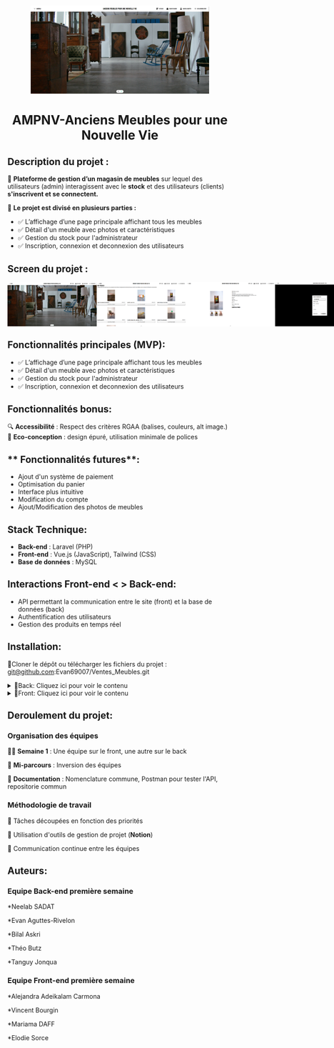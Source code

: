 <p align="center">
  <img src="front/VDM_front/src/assets/images/HomePage.png" alt="Logo" width="400">
</p>





 <h1 align="center"> AMPNV-Anciens Meubles pour une Nouvelle Vie</h1>







##  **Description du projet** :

📌 **Plateforme de gestion d’un magasin de meubles** sur lequel des utilisateurs (admin) interagissent avec le **stock** et des utilisateurs (clients) **s'inscrivent et se connectent.**

📌 **Le projet est divisé en plusieurs parties :**

 - ✅ L’affichage d’une page principale affichant tous les meubles
 - ✅ Détail d'un meuble avec photos et caractéristiques                
 - ✅ Gestion du stock pour l'administrateur                              
 - ✅ Inscription, connexion et deconnexion des utilisateurs  

##  **Screen du projet** :

<div style="display: flex; justify-content: space-around;">
<img src="front/VDM_front/src/assets/images/HomePage.png" alt="HomePage" width="200">

<img src="front/VDM_front/src/assets/images/HomePageMeubles.png" alt="HompePageListeMeubles" width="200">

<img src="front/VDM_front/src/assets/images/DetailMeuble.png" alt="DetailMeuble" width="200">

<img src="front/VDM_front/src/assets/images/Connexion.png" alt="Connexion" width="200">

<img src="front/VDM_front/src/assets/images/ModifCompte.png" alt="ModifCompte" width="200">

<img src="front/VDM_front/src/assets/images/StockMeubles.png" alt="Stock" width="200">

<img src="front/VDM_front/src/assets/images/Panier.png" alt="Panier" width="200">
</div>

## **Fonctionnalités principales (MVP)**: 

 - ✅ L’affichage d’une page principale affichant tous les meubles
 - ✅ Détail d'un meuble avec photos et caractéristiques                
 - ✅ Gestion du stock pour l'administrateur                              
 - ✅ Inscription, connexion et deconnexion des utilisateurs  



## **Fonctionnalités bonus**: 

🔍 **Accessibilité** : Respect des critères RGAA (balises, couleurs, alt image.)        
🌱 **Eco-conception** : design épuré, utilisation minimale de polices  



## ** Fonctionnalités futures**: 
  
- Ajout d'un système de paiement
- Optimisation du panier
- Interface plus intuitive
- Modification du compte
- Ajout/Modification des photos de meubles  


## **Stack Technique**: 

- **Back-end** : Laravel (PHP) 
- **Front-end** : Vue.js (JavaScript), Tailwind (CSS) 
- **Base de données** : MySQL

## **Interactions Front-end <  > Back-end**:   

- API permettant la communication entre le site (front) et la base de données (back)
- Authentification des utilisateurs
- Gestion des produits en temps réel


## **Installation**: 

📌Cloner le dépôt ou télécharger les fichiers du projet : git@github.com:Evan69007/Ventes_Meubles.git

<details>
  <summary>📌Back: Cliquez ici pour voir le contenu </summary>

## 🛠️ Configuration de la Base de Données

### 📌 Prérequis

Avant de commencer, assurez-vous d'avoir installé :

- **MySQL**

---

## 🚀 Étapes d'installation

### 1️⃣ Création du fichier `.env`

Créez un fichier `.env` dans le projet et ajoutez-y les informations suivantes :

<details>
  <summary>📄 Contenu du fichier `.env`</summary>

  ```ini
  APP_NAME=Laravel
  APP_ENV=local
  APP_KEY=base64:/XzvDYpSWHx51Ee6ULG2Y0/TF2alVF2C3Ug0wEuDPzU=
  APP_DEBUG=true
  APP_URL=http://localhost

  DB_CONNECTION=mysql
  DB_HOST=127.0.0.1
  DB_PORT=3306
  DB_DATABASE=ventes_meubles_back
  DB_USERNAME=utilisateur
  DB_PASSWORD=root
  ```

  Adaptez `DB_PORT` selon votre configuration.

</details>

---

### 2️⃣ Création de la base de données

Dans votre administrateur de base de données, exécutez la commande suivante :

```sql
CREATE DATABASE ventes_meubles_back;
```

---

### 3️⃣ Création de l'utilisateur

Exécutez la commande suivante pour créer un utilisateur et lui attribuer les droits :

```sql
CREATE USER 'utilisateur'@'localhost' IDENTIFIED WITH caching_sha2_password BY 'root';
GRANT ALL PRIVILEGES ON *.* TO 'utilisateur'@'localhost' WITH GRANT OPTION;
ALTER USER 'utilisateur'@'localhost' REQUIRE NONE WITH MAX_QUERIES_PER_HOUR 0 MAX_CONNECTIONS_PER_HOUR 0 MAX_UPDATES_PER_HOUR 0 MAX_USER_CONNECTIONS 0;
```

---

### 4️⃣ Test de la connexion

Testez la connexion à la base de données avec la commande :

```bash
mysql -u utilisateur -p -h 127.0.0.1 -P [votre port]
```

📌 **Exemple :**

```bash
mysql -u utilisateur -p -h 127.0.0.1 -P 8889
```

---

### 5️⃣ Migration des tables

Effectuez la migration des tables avec :

```bash
php artisan migrate
```

---

### 6️⃣ Ajout des données (Seeders)

Insérez des données de test dans la base de données :

```bash
php artisan db:seed --class=MeubleSeeder 
php artisan db:seed --class=PhotoSeeder
```

---

✅ **Votre base de données est maintenant prête !** 🎉


</details>

<details>
  <summary>📌Front: Cliquez ici pour voir le contenu </summary>

## 🚀  Installation de Vue.js et Tailwind CSS dans un projet existant

### 📌  Prérequis

Avant de commencer, assurez-vous que chaque membre de l'équipe dispose de la même version de Node.js et npm.

- **node -v**
- **npm -v**

Si nécessaire, installez-les depuis nodejs.org.

### **1️⃣ Accès au projet**

- Naviguez vers le dossier de votre projet :

      cd VENTE_MEUBLES

### **2️⃣ Vérification et installation de Vue.js**

- Vérifiez si Vue.js est déjà installé :

      cat package.json | grep vue

- Si ce n'est pas le cas, installez-le :

      npm install vue

### **3️⃣ Vérification et installation de Vue Router**

- Vérifiez si Vue Router est installé :

      cat package.json | grep "vue-router"

- Si besoin, installez-le :

      npm install vue-router

- Si le fichier src/router/index.js ou src/router.js n'existe pas, créez-le :

      import { createRouter, createWebHistory } from 'vue-router';

      const routes = [
            { path: '/', component: () => import('@/components/Home.vue') },
                    ];

      const router = createRouter({
          history: createWebHistory(),
              routes,
                });

       export default router;

- Ajoutez ensuite le router dans main.js :

      import { createApp } from 'vue';
      import App from './App.vue';
      import router from './router';

      const app = createApp(App);
      app.use(router);
      app.mount('#app');

### **4️⃣ Vérification et installation de Pinia**

- Vérifiez si Pinia est installé :

      cat package.json | grep pinia

- Si ce n'est pas le cas, installez-le :

      npm install pinia

- Ajoutez-le à main.js :

      import { createPinia } from 'pinia';
      const pinia = createPinia();
      app.use(pinia);

### **5️⃣ Vérification et installation de Heroicons**

- Vérifiez si Heroicons est installé :

      cat package.json | grep heroicons

- Si ce n'est pas le cas, installez-le :

      npm install @heroicons/vue

- Exemple d'utilisation :

      <template>
          <HomeIcon class="w-6 h-6 text-blue-500" />
      </template>

      <script setup>
          import { HomeIcon } from '@heroicons/vue/24/solid';
      </script>

### **6️⃣ Vérification et installation de Tailwind CSS**

- Vérifiez si Tailwind CSS est installé :

      cat package.json | grep tailwindcss

- Si ce n'est pas le cas, installez-le :

      npm install -D tailwindcss postcss autoprefixer
      npx tailwindcss init -p

- Ajoutez Tailwind à tailwind.config.js :

      /** @type {import('tailwindcss').Config} */
      export default {
      content: ['./index.html', './src/**/*.{vue,js,ts,jsx,tsx}'],
        theme: {
          extend: {},
            },
          plugins: [],
            };

- Ajoutez Tailwind à src/assets/tailwind.css :

    @tailwind base;
    @tailwind components;
    @tailwind utilities;

- Et importez-le dans main.js :

    import './assets/tailwind.css';

### **7️⃣ Vérification finale**

- Lancez le serveur de développement pour vérifier que tout fonctionne correctement :

    npm run dev

### ✅ Votre projet est maintenant prêt avec Vue.js et Tailwind CSS ! 🎉

</details>





  
   
    
   

  
## **Deroulement du projet**: 

### **Organisation des équipes**

👨‍💻 **Semaine 1** : Une équipe sur le front, une autre sur le back

🔄 **Mi-parcours** : Inversion des équipes

📌 **Documentation** : Nomenclature commune, Postman pour tester l'API, repositorie commun
  
### **Méthodologie de travail**

📌 Tâches découpées en fonction des priorités

📌 Utilisation d'outils de gestion de projet (**Notion**)

📌 Communication continue entre les équipes


## **Auteurs**:  

### Equipe Back-end première semaine

*Neelab SADAT

*Evan Aguttes-Rivelon

*Bilal Askri

*Théo Butz

*Tanguy Jonqua

### Equipe Front-end première semaine

*Alejandra Adeikalam Carmona

*Vincent Bourgin

*Mariama DAFF

*Elodie Sorce
